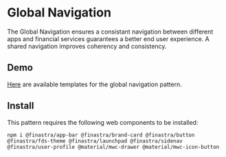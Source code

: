 # Global Navigation

The Global Navigation ensures a consistant navigation between different apps and financial services guarantees a better end user experience. A shared navigation improves coherency and consistency.

## Demo

[Here](https://finastra.github.io/finastra-design-system/?path=/story/navigation-pattern-global-nav--default) are available templates for the global navigation pattern.

## Install

This pattern requires the following web components to be installed:

```
npm i @finastra/app-bar @finastra/brand-card @finastra/button @finastra/fds-theme @finastra/launchpad @finastra/sidenav @finastra/user-profile @material/mwc-drawer @material/mwc-icon-button
```
